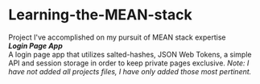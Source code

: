 # Learning-the-MEAN-stack
Project I've accomplished on my pursuit of MEAN stack expertise <br/>
***Login Page App*** <br/>
A login page app that utilizes salted-hashes, JSON Web Tokens, a simple API and session storage in order to keep private pages exclusive. *Note: I have not added all projects files, I have only added those most pertinent.* 
